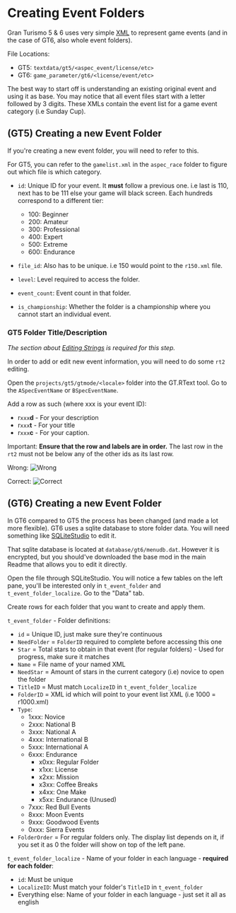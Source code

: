# Creating Event Folders

Gran Turismo 5 & 6 uses very simple [XML](https://en.wikipedia.org/wiki/XML) to represent game events (and in the case of GT6, also whole event folders).

File Locations:
* GT5: `textdata/gt5/<aspec_event/license/etc>`
* GT6: `game_parameter/gt6/<license/event/etc>`

The best way to start off is understanding an existing original event and using it as base. You may notice that all event files start with a letter followed by 3 digits. These XMLs contain the event list for a game event category (i.e Sunday Cup).


## (GT5) Creating a new Event Folder
If you're creating a new event folder, you will need to refer to this.

For GT5, you can refer to the `gamelist.xml` in the `aspec_race` folder to figure out which file is which category.
* `id`: Unique ID for your event. It **must** follow a previous one. i.e last is 110, next has to be 111 else your game will black screen. Each hundreds correspond to a different tier:
  * 100: Beginner
  * 200: Amateur
  * 300: Professional
  * 400: Expert
  * 500: Extreme
  * 600: Endurance

* `file_id`: Also has to be unique. i.e 150 would point to the `r150.xml` file.
* `level`: Level required to access the folder.
* `event_count`: Event count in that folder.
* `is_championship`: Whether the folder is a championship where you cannot start an individual event.

### GT5 Folder Title/Description
*The section about [Editing Strings](https://github.com/Nenkai/Gran-Turismo-5-6-Modding-Guides/blob/main/3.%20String%20Editing/String_Editing.md#stringtext-editing) is required for this step.*

In order to add or edit new event information, you will need to do some `rt2` editing.

Open the `projects/gt5/gtmode/<locale>` folder into the GT.RText tool. Go to the `ASpecEventName` or `BSpecEventName`.

Add a row as such (where xxx is your event ID):
* r`xxx`**d** - For your description
* r`xxx`**t** - For your title
* r`xxx`**c** - For your caption.


Important: **Ensure that the row and labels are in order.** The last row in the `rt2` must not be below any of the other ids as its last row.

Wrong: 
![Wrong](https://cdn.discordapp.com/attachments/776106493110911016/783443866220101642/unknown.png)

Correct:
![Correct](https://cdn.discordapp.com/attachments/776106493110911016/783444140415385621/unknown.png)

## (GT6) Creating a new Event Folder
In GT6 compared to GT5 the process has been changed (and made a lot more flexible). GT6 uses a sqlite database to store folder data. You will need something like [SQLiteStudio](https://sqlitestudio.pl/) to edit it.

That sqlite database is located at `database/gt6/menudb.dat`. However it is encrypted, but you should've downloaded the base mod in the main Readme that allows you to edit it directly.

Open the file through SQLiteStudio. You will notice a few tables on the left pane, you'll be interested only in `t_event_folder` and `t_event_folder_localize`.
Go to the "Data" tab.

Create rows for each folder that you want to create and apply them.

`t_event_folder` - Folder definitions:
* `id` = Unique ID, just make sure they're continuous
* `NeedFolder` = `FolderID` required to complete before accessing this one
* `Star` = Total stars to obtain in that event (for regular folders) - Used for progress, make sure it matches
* `Name` = File name of your named XML
* `NeedStar` = Amount of stars in the current category (i.e) novice to open the folder
* `TitleID` = Must match `LocalizeID` in `t_event_folder_localize`
* `FolderID` = XML id which will point to your event list XML (i.e 1000 = r1000.xml)
* `Type`:
  * 1xxx: Novice
  * 2xxx: National B
  * 3xxx: National A
  * 4xxx: International B
  * 5xxx: International A
  * 6xxx: Endurance
    * x0xx: Regular Folder
    * x1xx: License
    * x2xx: Mission
    * x3xx: Coffee Breaks
    * x4xx: One Make
    * x5xx: Endurance (Unused)
  * 7xxx: Red Bull Events
  * 8xxx: Moon Events
  * 9xxx: Goodwood Events
  * 0xxx: Sierra Events
* `FolderOrder` = For regular folders only. The display list depends on it, if you set it as 0 the folder will show on top of the left pane.

`t_event_folder_localize` - Name of your folder in each language - **required for each folder**:
* `id`: Must be unique
* `LocalizeID`: Must match your folder's `TitleID` in `t_event_folder`
* Everything else: Name of your folder in each language - just set it all as english












